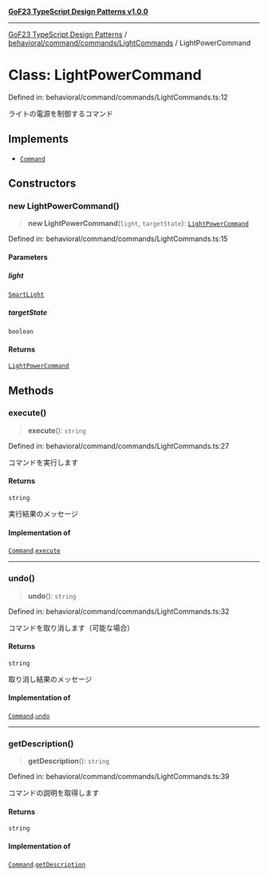 [**GoF23 TypeScript Design Patterns v1.0.0**](../../../../../README.md)

***

[GoF23 TypeScript Design Patterns](../../../../../README.md) / [behavioral/command/commands/LightCommands](../README.md) / LightPowerCommand

# Class: LightPowerCommand

Defined in: behavioral/command/commands/LightCommands.ts:12

ライトの電源を制御するコマンド

## Implements

- [`Command`](../../../Command/interfaces/Command.md)

## Constructors

### new LightPowerCommand()

> **new LightPowerCommand**(`light`, `targetState`): [`LightPowerCommand`](LightPowerCommand.md)

Defined in: behavioral/command/commands/LightCommands.ts:15

#### Parameters

##### light

[`SmartLight`](../../../devices/SmartLight/classes/SmartLight.md)

##### targetState

`boolean`

#### Returns

[`LightPowerCommand`](LightPowerCommand.md)

## Methods

### execute()

> **execute**(): `string`

Defined in: behavioral/command/commands/LightCommands.ts:27

コマンドを実行します

#### Returns

`string`

実行結果のメッセージ

#### Implementation of

[`Command`](../../../Command/interfaces/Command.md).[`execute`](../../../Command/interfaces/Command.md#execute)

***

### undo()

> **undo**(): `string`

Defined in: behavioral/command/commands/LightCommands.ts:32

コマンドを取り消します（可能な場合）

#### Returns

`string`

取り消し結果のメッセージ

#### Implementation of

[`Command`](../../../Command/interfaces/Command.md).[`undo`](../../../Command/interfaces/Command.md#undo)

***

### getDescription()

> **getDescription**(): `string`

Defined in: behavioral/command/commands/LightCommands.ts:39

コマンドの説明を取得します

#### Returns

`string`

#### Implementation of

[`Command`](../../../Command/interfaces/Command.md).[`getDescription`](../../../Command/interfaces/Command.md#getdescription)
